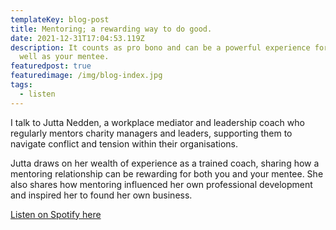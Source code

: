 ```yaml
---
templateKey: blog-post
title: Mentoring; a rewarding way to do good.
date: 2021-12-31T17:04:53.119Z
description: It counts as pro bono and can be a powerful experience for you as
  well as your mentee.
featuredpost: true
featuredimage: /img/blog-index.jpg
tags:
  - listen
---
```

I talk to Jutta Nedden, a workplace mediator and leadership coach who regularly mentors charity managers and leaders, supporting them to navigate conflict and tension within their organisations. 

Jutta draws on her wealth of experience as a trained coach, sharing how a mentoring relationship can be rewarding for both you and your mentee. She also shares how mentoring influenced her own professional development and inspired her to found her own business.

[Listen on Spotify here](https://open.spotify.com/show/5hRGFNQkXLAm6oHyU6yIL4?si=2235fcfb65824b86)
